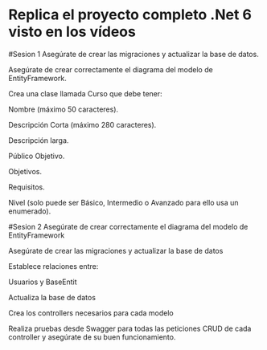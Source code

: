 # Replica el proyecto completo .Net 6 visto en los vídeos
#Sesion 1
 Asegúrate de crear las migraciones y actualizar la base de datos.
 
 Asegúrate de crear correctamente el diagrama del modelo de EntityFramework.
 
 Crea una clase llamada Curso que debe tener:
 
 Nombre (máximo 50 caracteres).
 
 Descripción Corta (máximo 280 caracteres).
 
 Descripción larga.
 
 Público Objetivo.
 
 Objetivos.
 
 Requisitos.
 
 Nivel (solo puede ser Básico, Intermedio o Avanzado para ello usa un enumerado).
 
 #Sesion 2
Asegúrate de crear correctamente el diagrama del modelo de EntityFramework

Asegúrate de crear las migraciones y actualizar la base de datos

Establece relaciones entre:

Usuarios y BaseEntit

Actualiza la base de datos

Crea los controllers necesarios para cada modelo

Realiza pruebas desde Swagger para todas las peticiones CRUD de cada controller y asegúrate de su buen funcionamiento.
